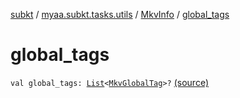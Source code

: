[subkt](../../index.md) / [myaa.subkt.tasks.utils](../index.md) / [MkvInfo](index.md) / [global_tags](./global_tags.md)

# global_tags

`val global_tags: `[`List`](https://kotlinlang.org/api/latest/jvm/stdlib/kotlin.collections/-list/index.html)`<`[`MkvGlobalTag`](../-mkv-global-tag/index.md)`>?` [(source)](https://github.com/Myaamori/SubKt/blob/0.1.11/src/main/kotlin/myaa/subkt/tasks/utils/mkvmerge.kt#L126)